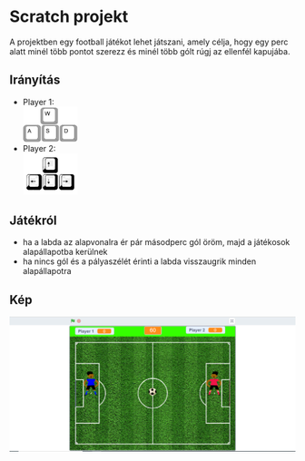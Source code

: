 # Scratch projekt
A projektben egy football játékot lehet játszani, amely célja, hogy egy perc alatt minél több pontot szerezz és minél több gólt rúgj az ellenfél kapujába.

## Irányítás
- Player 1: <br />
  <img src="wasdKeys.png" alt="wasd keys image" width=20%>
- Player 2: <br />
  <img src="arrowKeys.png" alt="arraw keys image" width=20%>

## Játékról
- ha a labda az alapvonalra ér pár másodperc gól öröm, majd a játékosok alapállapotba kerülnek
- ha nincs gól és a pályaszélét érinti a labda visszaugrik minden alapállapotra

## Kép

![Játék kinézete](scratch.png)
